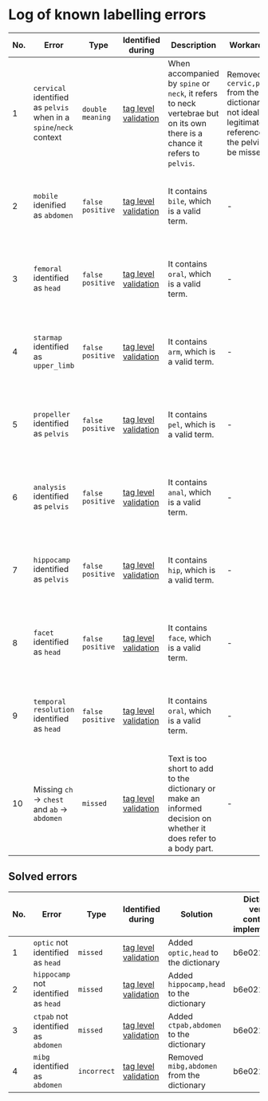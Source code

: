 # Log of known labelling errors

| No. | Error | Type | Identified during | Description | Workaround | Solution |
| --- | ----- | ---- | ----------------- | ----------- | ---------- | -------- |
| 1   | `cervical` identified as `pelvis` when in a `spine`/`neck` context | `double meaning` | [tag level validation](../outputs/tag_labelling/run1/manual_validation_notes.md) | When accompanied by `spine` or `neck`, it refers to neck vertebrae but on its own there is a chance it refers to `pelvis`. | Removed `cervic,pelvis` from the dictionary - not ideal as legitimate references to the pelvis will be missed. | Suggested introducing some context awareness. |
| 2   | `mobile` idenified as `abdomen` | `false positive` | [tag level validation](../outputs/tag_labelling/run1/manual_validation_notes.md) | It contains `bile`, which is a valid term. | - | Suggested introducing some context awareness or a denylist. |
| 3   | `femoral` identified as `head` | `false positive` | [tag level validation](../outputs/tag_labelling/run1/manual_validation_notes.md) | It contains `oral`, which is a valid term. | - | Suggested introducing some context awareness or a denylist. |
| 4   | `starmap` identified as `upper_limb` | `false positive` | [tag level validation](../outputs/tag_labelling/run1/manual_validation_notes.md) | It contains `arm`, which is a valid term. | - | Suggested introducing some context awareness or a denylist |
| 5   | `propeller` identified as `pelvis` | `false positive` | [tag level validation](../outputs/tag_labelling/run1/manual_validation_notes.md) | It contains `pel`, which is a valid term. | - | Suggested introducing some context awareness or a denylist |
| 6   | `analysis` identified as `pelvis` | `false positive` | [tag level validation](../outputs/tag_labelling/run1/manual_validation_notes.md) | It contains `anal`, which is a valid term. | - | Suggested introducing some context awareness or a denylist |
| 7   | `hippocamp` identified as `pelvis` | `false positive` | [tag level validation](../outputs/tag_labelling/run1/manual_validation_notes.md) | It contains `hip`, which is a valid term. | - | Suggested introducing some context awareness or a denylist |
| 8   | `facet` identified as `head` | `false positive` | [tag level validation](../outputs/tag_labelling/run1/manual_validation_notes.md) | It contains `face`, which is a valid term. | - | Suggested introducing some context awareness or a denylist |
| 9   | `temporal resolution` identified as `head` | `false positive` | [tag level validation](../outputs/tag_labelling/run1/manual_validation_notes.md) | It contains `oral`, which is a valid term. | - | Suggested introducing some context awareness or a denylist |
| 10  | Missing `ch` -> `chest` and `ab` -> `abdomen` | `missed` | [tag level validation](../outputs/tag_labelling/run1/manual_validation_notes.md) | Text is too short to add to the dictionary or make an informed decision on whether it does refer to a body part. | - | - |

## Solved errors

| No. | Error | Type | Identified during | Solution | Dictionary version containing implementation |
| --- | ----- | ---- | ----------------- | -------- | -------------------------------------------- |
| 1   | `optic` not identified as `head` | `missed` | [tag level validation](../outputs/tag_labelling/run1/manual_validation_notes.md) | Added `optic,head` to the dictionary | b6e0216e |
| 2   | `hippocamp` not identified as `head` | `missed` | [tag level validation](../outputs/tag_labelling/run1/manual_validation_notes.md) | Added `hippocamp,head` to the dictionary | b6e0216e |
| 3   | `ctpab` not identified as `abdomen` | `missed` | [tag level validation](../outputs/tag_labelling/run1/manual_validation_notes.md) | Added `ctpab,abdomen` to the dictionary | b6e0216e |
| 4   | `mibg` identified as `abdomen` | `incorrect` | [tag level validation](../outputs/tag_labelling/run1/manual_validation_notes.md) | Removed `mibg,abdomen` from the dictionary | b6e0216e |

